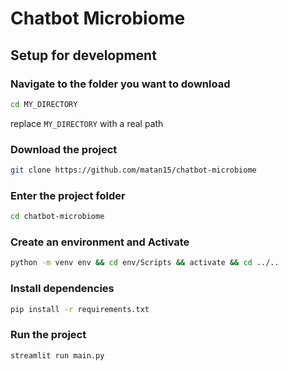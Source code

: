 # Chatbot Microbiome

## Setup for development

### Navigate to the folder you want to download
```bash
cd MY_DIRECTORY
```
replace ```MY_DIRECTORY``` with a real path

### Download the project
```bash
git clone https://github.com/matan15/chatbot-microbiome
```

### Enter the project folder
```bash
cd chatbot-microbiome
```

### Create an environment and Activate
```bash
python -m venv env && cd env/Scripts && activate && cd ../..
```

### Install dependencies
```bash
pip install -r requirements.txt
```

### Run the project
```bash
streamlit run main.py
```